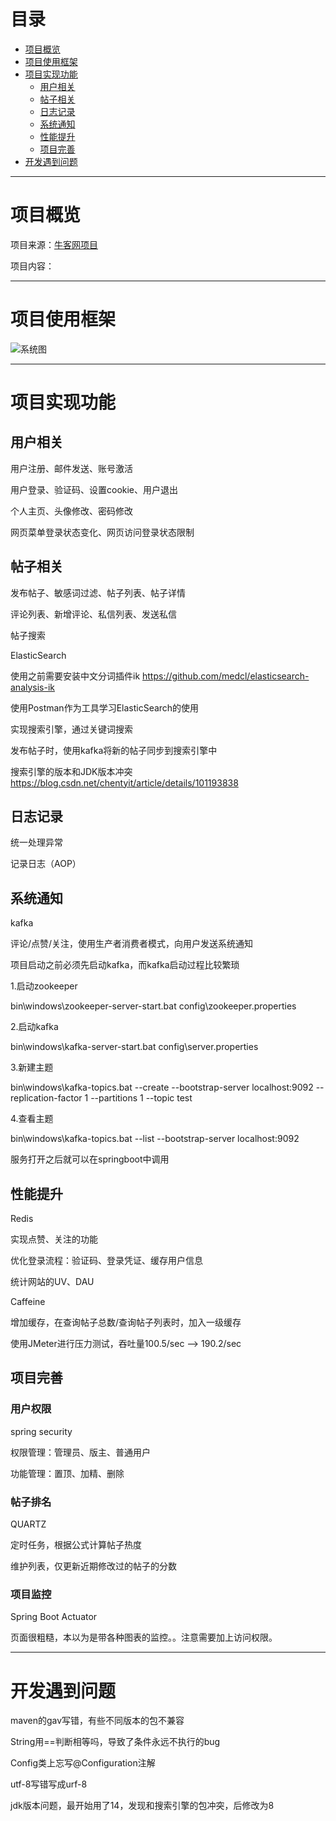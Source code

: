 # 目录
- [项目概览](#项目概览)  
- [项目使用框架](#项目使用框架)  
- [项目实现功能](#项目实现功能)  
  - [用户相关](#用户相关) 
  - [帖子相关](#帖子相关) 
  - [日志记录](#日志记录)  
  - [系统通知](#系统通知) 
  - [性能提升](#性能提升) 
  - [项目完善](#项目完善) 
- [开发遇到问题](#开发遇到问题) 
 
---

# 项目概览 

项目来源：[牛客网项目](https://www.nowcoder.com/courses/semester/senior)

项目内容：

---

# 项目使用框架
![系统图](https://s1.ax1x.com/2020/08/19/dMIkVO.png)


---

# 项目实现功能

## 用户相关

用户注册、邮件发送、账号激活

用户登录、验证码、设置cookie、用户退出

个人主页、头像修改、密码修改

网页菜单登录状态变化、网页访问登录状态限制

## 帖子相关

发布帖子、敏感词过滤、帖子列表、帖子详情

评论列表、新增评论、私信列表、发送私信

帖子搜索

ElasticSearch

使用之前需要安装中文分词插件ik https://github.com/medcl/elasticsearch-analysis-ik

使用Postman作为工具学习ElasticSearch的使用

实现搜索引擎，通过关键词搜索

发布帖子时，使用kafka将新的帖子同步到搜索引擎中

搜索引擎的版本和JDK版本冲突
https://blog.csdn.net/chentyit/article/details/101193838

## 日志记录

统一处理异常

记录日志（AOP）

## 系统通知

kafka

评论/点赞/关注，使用生产者消费者模式，向用户发送系统通知

项目启动之前必须先启动kafka，而kafka启动过程比较繁琐

1.启动zookeeper

bin\windows\zookeeper-server-start.bat config\zookeeper.properties

2.启动kafka

bin\windows\kafka-server-start.bat config\server.properties

3.新建主题

bin\windows\kafka-topics.bat --create --bootstrap-server localhost:9092 --replication-factor 1 --partitions 1 --topic test

4.查看主题

bin\windows\kafka-topics.bat --list --bootstrap-server localhost:9092

服务打开之后就可以在springboot中调用

## 性能提升
Redis

实现点赞、关注的功能

优化登录流程：验证码、登录凭证、缓存用户信息

统计网站的UV、DAU

Caffeine

增加缓存，在查询帖子总数/查询帖子列表时，加入一级缓存

使用JMeter进行压力测试，吞吐量100.5/sec --> 190.2/sec

## 项目完善 
### 用户权限
spring security

权限管理：管理员、版主、普通用户

功能管理：置顶、加精、删除

### 帖子排名
QUARTZ

定时任务，根据公式计算帖子热度

维护列表，仅更新近期修改过的帖子的分数

### 项目监控
Spring Boot Actuator

页面很粗糙，本以为是带各种图表的监控。。注意需要加上访问权限。

---

# 开发遇到问题
maven的gav写错，有些不同版本的包不兼容

String用==判断相等吗，导致了条件永远不执行的bug

Config类上忘写@Configuration注解

utf-8写错写成urf-8

jdk版本问题，最开始用了14，发现和搜索引擎的包冲突，后修改为8
